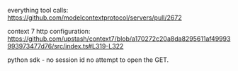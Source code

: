 everything tool calls: https://github.com/modelcontextprotocol/servers/pull/2672


context 7 http configuration: https://github.com/upstash/context7/blob/a170272c20a8da8295611af49993993973477d76/src/index.ts#L319-L322


python sdk - no session id no attempt to open the GET.
